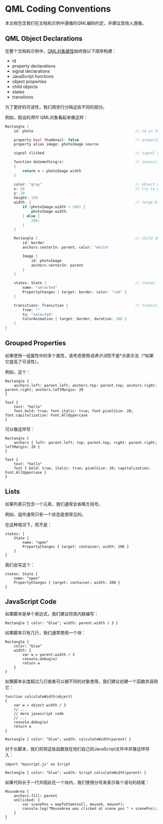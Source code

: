 # QML Coding Conventions



本文档包含我们在文档和示例中遵循的QML编码约定，并建议其他人遵循。



## QML Object Declarations

在整个文档和示例中，[QML对象属性](https://doc.qt.io/qt-5/qtqml-syntax-objectattributes.html)始终按以下顺序构建：

- id
- property declarations
- signal declarations
- JavaScript functions
- object properties
- child objects
- states
- transitions

为了更好的可读性，我们用空行分隔这些不同的部分。

例如，假设的*照片* QML对象看起来像这样：

```c++
Rectangle {
    id: photo                                               // id on the first line makes it easy to find an object

    property bool thumbnail: false                          // property declarations
    property alias image: photoImage.source

    signal clicked                                          // signal declarations

    function doSomething(x)                                 // javascript functions
    {
        return x + photoImage.width
    }

    color: "gray"                                           // object properties
    x: 20                                                   // try to group related properties together
    y: 20
    height: 150
    width: {                                                // large bindings
        if (photoImage.width > 200) {
            photoImage.width;
        } else {
            200;
        }
    }

    Rectangle {                                             // child objects
        id: border
        anchors.centerIn: parent; color: "white"

        Image {
            id: photoImage
            anchors.centerIn: parent
        }
    }

    states: State {                                         // states
        name: "selected"
        PropertyChanges { target: border; color: "red" }
    }

    transitions: Transition {                               // transitions
        from: ""
        to: "selected"
        ColorAnimation { target: border; duration: 200 }
    }
}
```



## Grouped Properties

如果使用一组属性中的多个属性，请考虑使用*组表示法*而不是*点表示法（*如果它提高了可读性）。

例如，这个：

```
Rectangle {
    anchors.left: parent.left; anchors.top: parent.top; anchors.right: parent.right; anchors.leftMargin: 20
}

Text {
    text: "hello"
    font.bold: true; font.italic: true; font.pixelSize: 20; font.capitalization: Font.AllUppercase
}
```

可以像这样写：

```
Rectangle {
    anchors { left: parent.left; top: parent.top; right: parent.right; leftMargin: 20 }
}

Text {
    text: "hello"
    font { bold: true; italic: true; pixelSize: 20; capitalization: Font.AllUppercase }
}
```



## Lists

如果列表只包含一个元素，我们通常会省略方括号。

例如，组件通常只有一个状态是很常见的。

在这种情况下，而不是：

```
states: [
    State {
        name: "open"
        PropertyChanges { target: container; width: 200 }
    }
]
```

我们会写这个：

```
states: State {
    name: "open"
    PropertyChanges { target: container; width: 200 }
}
```



## JavaScript Code

如果脚本是单个表达式，我们建议将其内联编写：

```
Rectangle { color: "blue"; width: parent.width / 3 }
```

如果脚本只有几行，我们通常使用一个块：

```
Rectangle {
    color: "blue"
    width: {
        var w = parent.width / 3
        console.debug(w)
        return w
    }
}
```

如果脚本长度超过几行或者可以被不同的对象使用，我们建议创建一个函数并调用它：

```
function calculateWidth(object)
{
    var w = object.width / 3
    // ...
    // more javascript code
    // ...
    console.debug(w)
    return w
}

Rectangle { color: "blue"; width: calculateWidth(parent) }
```

对于长脚本，我们将把这些函数放在他们自己的JavaScript文件中并像这样导入：

```
import "myscript.js" as Script

Rectangle { color: "blue"; width: Script.calculateWidth(parent) }
```

如果代码长于一行并因此在一个块内，我们使用分号来表示每个语句的结尾：

```
MouseArea {
    anchors.fill: parent
    onClicked: {
        var scenePos = mapToItem(null, mouseX, mouseY);
        console.log("MouseArea was clicked at scene pos " + scenePos);
    }
}
```